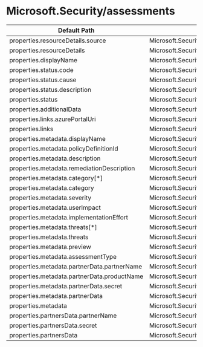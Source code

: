 # Microsoft.Security/assessments

| Default Path | Alias |
|---|---|
| properties.resourceDetails.source | Microsoft.Security/assessments/resourceDetails.source |
| properties.resourceDetails | Microsoft.Security/assessments/resourceDetails |
| properties.displayName | Microsoft.Security/assessments/displayName |
| properties.status.code | Microsoft.Security/assessments/status.code |
| properties.status.cause | Microsoft.Security/assessments/status.cause |
| properties.status.description | Microsoft.Security/assessments/status.description |
| properties.status | Microsoft.Security/assessments/status |
| properties.additionalData | Microsoft.Security/assessments/additionalData |
| properties.links.azurePortalUri | Microsoft.Security/assessments/links.azurePortalUri |
| properties.links | Microsoft.Security/assessments/links |
| properties.metadata.displayName | Microsoft.Security/assessments/metadata.displayName |
| properties.metadata.policyDefinitionId | Microsoft.Security/assessments/metadata.policyDefinitionId |
| properties.metadata.description | Microsoft.Security/assessments/metadata.description |
| properties.metadata.remediationDescription | Microsoft.Security/assessments/metadata.remediationDescription |
| properties.metadata.category[*] | Microsoft.Security/assessments/metadata.category[*] |
| properties.metadata.category | Microsoft.Security/assessments/metadata.category |
| properties.metadata.severity | Microsoft.Security/assessments/metadata.severity |
| properties.metadata.userImpact | Microsoft.Security/assessments/metadata.userImpact |
| properties.metadata.implementationEffort | Microsoft.Security/assessments/metadata.implementationEffort |
| properties.metadata.threats[*] | Microsoft.Security/assessments/metadata.threats[*] |
| properties.metadata.threats | Microsoft.Security/assessments/metadata.threats |
| properties.metadata.preview | Microsoft.Security/assessments/metadata.preview |
| properties.metadata.assessmentType | Microsoft.Security/assessments/metadata.assessmentType |
| properties.metadata.partnerData.partnerName | Microsoft.Security/assessments/metadata.partnerData.partnerName |
| properties.metadata.partnerData.productName | Microsoft.Security/assessments/metadata.partnerData.productName |
| properties.metadata.partnerData.secret | Microsoft.Security/assessments/metadata.partnerData.secret |
| properties.metadata.partnerData | Microsoft.Security/assessments/metadata.partnerData |
| properties.metadata | Microsoft.Security/assessments/metadata |
| properties.partnersData.partnerName | Microsoft.Security/assessments/partnersData.partnerName |
| properties.partnersData.secret | Microsoft.Security/assessments/partnersData.secret |
| properties.partnersData | Microsoft.Security/assessments/partnersData |


